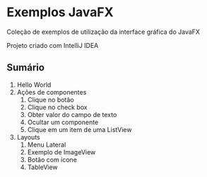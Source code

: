 # Exemplos JavaFX

Coleção de exemplos de utilização da interface gráfica do JavaFX

Projeto criado com IntelliJ IDEA


## Sumário

1. Hello World
2. Ações de componentes
    1. Clique no botão
    2. Clique no check box
    3. Obter valor do campo de texto
    4. Ocultar um componente
    5. Clique em um item de uma ListView
3. Layouts
    1. Menu Lateral
    2. Exemplo de ImageView
    3. Botão com ícone
    4. TableView